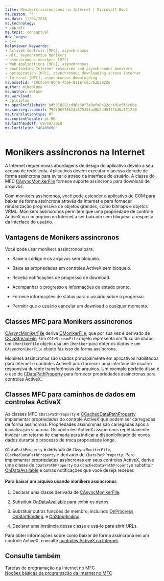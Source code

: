 ```yaml
---
title: Monikers assíncronos na Internet | Microsoft Docs
ms.custom: ''
ms.date: 11/04/2016
ms.technology:
- cpp-mfc
ms.topic: conceptual
dev_langs:
- C++
helpviewer_keywords:
- ActiveX controls [MFC], asynchronous
- MFC, asynchronous monikers
- asynchronous monikers [MFC]
- Web applications [MFC], asynchronous
- downloading Internet resources and asynchronous monikers
- optimization [MFC], asynchronous downloading across Internet
- Internet [MFC], asynchronous downloading
ms.assetid: 418b0c64-0046-4dae-8118-c9c762b5822e
author: mikeblome
ms.author: mblome
ms.workload:
- cplusplus
ms.openlocfilehash: bdb310891cd98e6bf3a8afa0b92cce01e5f5c6ba
ms.sourcegitcommit: 799f9b976623a375203ad8b2ad5147bd6a2212f0
ms.translationtype: MT
ms.contentlocale: pt-BR
ms.lasthandoff: 09/19/2018
ms.locfileid: "46409890"
---
```

# <a name="asynchronous-monikers-on-the-internet"></a>Monikers assíncronos na Internet

A Internet requer novas abordagens de design do aplicativo devido a seu acesso de rede lenta. Aplicativos devem executar o acesso de rede de forma assíncrona para evitar o atraso da interface do usuário. A classe do MFC [CAsyncMonikerFile](../mfc/reference/casyncmonikerfile-class.md) fornece suporte assíncrono para download de arquivos.

Com monikers assíncronos, você pode estender o aplicativo de COM para baixar de forma assíncrona através da Internet e para fornecer renderização progressiva de objetos grandes, como bitmaps e objetos VRML. Monikers assíncronos permitem que uma propriedade de controle ActiveX ou um arquivo na Internet a ser baixado sem bloquear a resposta da interface do usuário.

## <a name="advantages-of-asynchronous-monikers"></a>Vantagens de Monikers assíncronos

Você pode usar monikers assíncronos para:

- Baixe o código e os arquivos sem bloqueio.

- Baixe as propriedades em controles ActiveX sem bloqueio.

- Receba notificações de progresso de download.

- Acompanhar o progresso e informações de estado pronto.

- Fornece informações de status para o usuário sobre o progresso.

- Permitir que o usuário cancelar um download a qualquer momento.

## <a name="mfc-classes-for-asynchronous-monikers"></a>Classes MFC para Monikers assíncronos

[CAsyncMonikerFile](../mfc/reference/casyncmonikerfile-class.md) deriva [CMonikerFile](../mfc/reference/cmonikerfile-class.md), que por sua vez é derivado de [COleStreamFile](../mfc/reference/colestreamfile-class.md). Um `COleStreamFile` objeto representa um fluxo de dados; um `CMonikerFile` objeto usa um `IMoniker` para obter os dados e um `CAsyncMonikerFile` objeto faz isso de forma assíncrona.

Monikers assíncronos são usados principalmente em aplicativos habilitados para Internet e controles ActiveX para fornecer uma interface de usuário responsiva durante transferências de arquivos. Um exemplo perfeito disso é o uso de [CDataPathProperty](../mfc/reference/cdatapathproperty-class.md) para fornecer propriedades assíncronas para controles ActiveX.

## <a name="mfc-classes-for-data-paths-in-activex-controls"></a>Classes MFC para caminhos de dados em controles ActiveX

As classes MFC `CDataPathProperty` e [CCachedDataPathProperty](../mfc/reference/ccacheddatapathproperty-class.md) implementar propriedades do controle ActiveX que podem ser carregadas de forma assíncrona. Propriedades assíncronas são carregadas após a inicialização síncrona. Os controles ActiveX assíncronos repetidamente invocar um retorno de chamada para indicar a disponibilidade de novos dados durante o processo de troca propriedade longo.

`CDataPathProperty` é derivado de `CAsyncMonikerFile`. `CCachedDataPathProperty` é derivado de `CDataPathProperty`. Para implementar propriedades assíncronas em seus controles ActiveX, derive uma classe de `CDataPathProperty` ou `CCachedDataPathProperty`e substituir [OnDataAvailable](../mfc/reference/casyncmonikerfile-class.md#ondataavailable) e outras notificações que você deseja receber.

#### <a name="to-download-a-file-using-asynchronous-monikers"></a>Para baixar um arquivo usando monikers assíncronos

1. Declarar uma classe derivada de [CAsyncMonikerFile](../mfc/reference/casyncmonikerfile-class.md).

1. Substituir [OnDataAvailable](../mfc/reference/casyncmonikerfile-class.md#ondataavailable) para exibir os dados.

1. Substituir outras funções de membro, incluindo [OnProgress](../mfc/reference/casyncmonikerfile-class.md#onprogress), [OnStartBinding](../mfc/reference/casyncmonikerfile-class.md#onstartbinding), e [OnStopBinding](../mfc/reference/casyncmonikerfile-class.md#onstopbinding).

1. Declarar uma instância dessa classe e usá-lo para abrir URLs.

Para obter informações sobre como baixar de forma assíncrona em um controle ActiveX, consulte [controles ActiveX na Internet](../mfc/activex-controls-on-the-internet.md).

## <a name="see-also"></a>Consulte também

[Tarefas de programação da Internet no MFC](../mfc/mfc-internet-programming-tasks.md)<br/>
[Noções básicas de programação da Internet no MFC](../mfc/mfc-internet-programming-basics.md)

